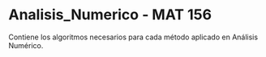 # Analisis_Numerico - MAT 156
Contiene los algoritmos necesarios para cada método aplicado en Análisis Numérico.
